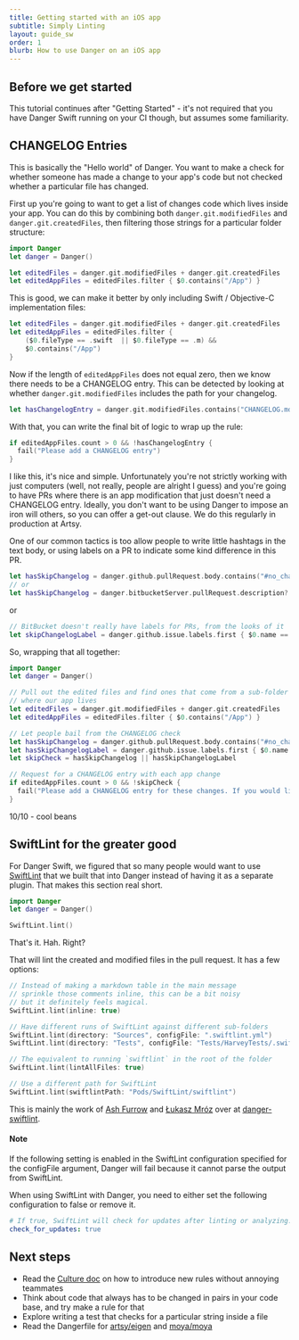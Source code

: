 ```yaml
---
title: Getting started with an iOS app
subtitle: Simply Linting
layout: guide_sw
order: 1
blurb: How to use Danger on an iOS app
---
```


## Before we get started

This tutorial continues after "Getting Started" - it's not required that you have Danger Swift running on your CI
though, but assumes some familiarity.

## CHANGELOG Entries

This is basically the "Hello world" of Danger. You want to make a check for whether someone has made a change to your
app's code but not checked whether a particular file has changed.

First up you're going to want to get a list of changes code which lives inside your app. You can do this by combining
both `danger.git.modifiedFiles` and `danger.git.createdFiles`, then filtering those strings for a particular folder
structure:

```swift
import Danger
let danger = Danger()

let editedFiles = danger.git.modifiedFiles + danger.git.createdFiles
let editedAppFiles = editedFiles.filter { $0.contains("/App") }
```

This is good, we can make it better by only including Swift / Objective-C implementation files:

```swift
let editedFiles = danger.git.modifiedFiles + danger.git.createdFiles
let editedAppFiles = editedFiles.filter {
    ($0.fileType == .swift  || $0.fileType == .m) &&
    $0.contains("/App")
}
```

Now if the length of `editedAppFiles` does not equal zero, then we know there needs to be a CHANGELOG entry. This can be
detected by looking at whether `danger.git.modifiedFiles` includes the path for your changelog.

```swift
let hasChangelogEntry = danger.git.modifiedFiles.contains("CHANGELOG.md")
```

With that, you can write the final bit of logic to wrap up the rule:

```swift
if editedAppFiles.count > 0 && !hasChangelogEntry {
  fail("Please add a CHANGELOG entry")
}
```

I like this, it's nice and simple. Unfortunately you're not strictly working with just computers (well, not really,
people are alright I guess) and you're going to have PRs where there is an app modification that just doesn't need a
CHANGELOG entry. Ideally, you don't want to be using Danger to impose an iron will others, so you can offer a get-out
clause. We do this regularly in production at Artsy.

One of our common tactics is too allow people to write little hashtags in the text body, or using labels on a PR to
indicate some kind difference in this PR.

```swift
let hasSkipChangelog = danger.github.pullRequest.body.contains("#no_changelog")
// or
let hasSkipChangelog = danger.bitbucketServer.pullRequest.description?.contains("#no_changelog")
```

or

```swift
// BitBucket doesn't really have labels for PRs, from the looks of it
let skipChangelogLabel = danger.github.issue.labels.first { $0.name == "Skip Changelog" }
```

So, wrapping that all together:

```swift
import Danger
let danger = Danger()

// Pull out the edited files and find ones that come from a sub-folder
// where our app lives
let editedFiles = danger.git.modifiedFiles + danger.git.createdFiles
let editedAppFiles = editedFiles.filter { $0.contains("/App") }

// Let people bail from the CHANGELOG check
let hasSkipChangelog = danger.github.pullRequest.body.contains("#no_changelog")
let hasSkipChangelogLabel = danger.github.issue.labels.first { $0.name == "Skip Changelog" }
let skipCheck = hasSkipChangelog || hasSkipChangelogLabel

// Request for a CHANGELOG entry with each app change
if editedAppFiles.count > 0 && !skipCheck {
  fail("Please add a CHANGELOG entry for these changes. If you would like to skip this check, add `#no_changelog` to the PR body and re-run CI.")
}
```

10/10 - cool beans

## SwiftLint for the greater good

For Danger Swift, we figured that so many people would want to use [SwiftLint][] that we built that into Danger instead
of having it as a separate plugin. That makes this section real short.

```swift
import Danger
let danger = Danger()

SwiftLint.lint()
```

That's it. Hah. Right?

That will lint the created and modified files in the pull request. It has a few options:

```swift
// Instead of making a markdown table in the main message
// sprinkle those comments inline, this can be a bit noisy
// but it definitely feels magical.
SwiftLint.lint(inline: true)

// Have different runs of SwiftLint against different sub-folders
SwiftLint.lint(directory: "Sources", configFile: ".swiftlint.yml")
SwiftLint.lint(directory: "Tests", configFile: "Tests/HarveyTests/.swiftlint.yml")

// The equivalent to running `swiftlint` in the root of the folder
SwiftLint.lint(lintAllFiles: true)

// Use a different path for SwiftLint
SwiftLint.lint(swiftlintPath: "Pods/SwiftLint/swiftlint")
```

This is mainly the work of [Ash Furrow][ash] and [Łukasz Mróz][sun] over at [danger-swiftlint][].

#### Note

If the following setting is enabled in the SwiftLint configuration specified for the configFile argument, Danger will fail because it cannot parse the output from SwiftLint.

When using SwiftLint with Danger, you need to either set the following configuration to false or remove it.

```yml
# If true, SwiftLint will check for updates after linting or analyzing.
check_for_updates: true
```

## Next steps

- Read the [Culture doc][culture] on how to introduce new rules without annoying teammates
- Think about code that always has to be changed in pairs in your code base, and try make a rule for that
- Explore writing a test that checks for a particular string inside a file
- Read the Dangerfile for [artsy/eigen][eigen] and [moya/moya][moya]

[swiftlint]: https://github.com/realm/SwiftLint/
[danger-swiftlint]: https://github.com/ashfurrow/danger-swiftlint/
[ash]: https://ashfurrow.com
[sun]: https://sunshinejr.com
[culture]: https://danger.systems/swift/usage/culture.html
[eigen]: https://github.com/artsy/eigen/blob/master/Dangerfile.swift
[moya]: https://github.com/Moya/Moya/blob/master/Dangerfile.swift
